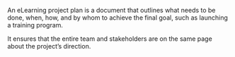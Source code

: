 An eLearning project plan is a document that outlines what needs to be done, when, how, and by whom to achieve the final goal, such as launching a training program.

It ensures that the entire team and stakeholders are on the same page about the project’s direction.
